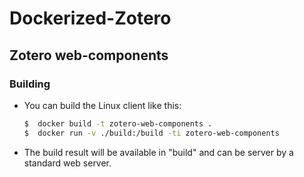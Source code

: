 # Dockerized-Zotero

## Zotero web-components 

### Building

- You can build the Linux client like this:

    ```bash
    $  docker build -t zotero-web-components .
    $  docker run -v ./build:/build -ti zotero-web-components
    ```

- The build result will be available in "build" and can be server by a standard web server.
